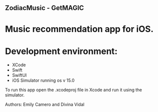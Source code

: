 ## ZodiacMusic - GetMAGIC

# Music recommendation app for iOS.
# Development environment: 
 * XCode
 * Swift
 * SwiftUI
 * iOS Simulator running os v 15.0

To run this app open the .xcodeproj file in Xcode and run it using the simulator.

Authors: Emily Camero and Divina Vidal
